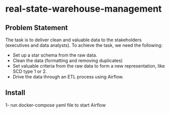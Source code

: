 # real-state-warehouse-management

## Problem Statement
The task is to deliver clean and valuable data to the stakeholders (executives and data analysts). To achieve the task, we need the following:
- Set up a star schema from the raw data.
- Clean the data (formatting and removing duplicates)
- Set valuable criteria from the raw data to form a new representation, like SCD type 1 or 2.
- Drive the data through an ETL process using Airflow.

## Install

1- run docker-compose yaml file to start Airflow